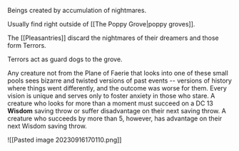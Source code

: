 Beings created by accumulation of nightmares. 

Usually find right outside of [[The Poppy Grove|poppy groves]].

The [[Pleasantries]] discard the nightmares of their dreamers and those form Terrors.

Terrors act as guard dogs to the grove.

Any creature not from the Plane of Faerie that looks into one of these small pools sees bizarre and twisted versions of past events -- versions of history where things went differently, and the outcome was worse for them. Every vision is unique and serves only to foster anxiety in those who stare. A creature who looks for more than a moment must succeed on a DC 13 **Wisdom** saving throw or suffer disadvantage on their next saving throw. A creature who succeeds by more than 5, however, has advantage on their next Wisdom saving throw.

![[Pasted image 20230916170110.png]]

